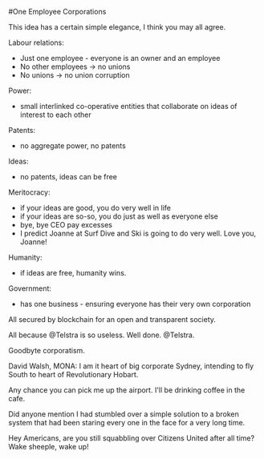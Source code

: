 #One Employee Corporations

This idea has a certain simple elegance, I think you may all agree.

Labour relations:
* Just one employee - everyone is an owner and an employee
* No other employees -> no unions
* No unions -> no union corruption

Power:
* small interlinked co-operative entities that collaborate on ideas of interest to each other

Patents:
* no aggregate power, no patents

Ideas:
* no patents, ideas can be free

Meritocracy:
* if your ideas are good, you do very well in life
* if your ideas are so-so, you do just as well as everyone else
* bye, bye CEO pay excesses
* I predict Joanne at Surf Dive and Ski is going to do very well. Love you, Joanne!

Humanity:
* if ideas are free, humanity wins.

Government:
* has one business - ensuring everyone has their very own corporation

All secured by blockchain for an open and transparent society.

All because @Telstra is so useless. Well done. @Telstra.

Goodbyte corporatism.

David Walsh, MONA: I am it heart of big corporate Sydney,
intending to fly South to heart of Revolutionary Hobart.

Any chance you can pick me up the airport. I'll be drinking coffee in the cafe.

Did anyone mention I had stumbled over a simple solution to a broken system
that had been staring every one in the face for a very long time.

Hey Americans, are you still squabbling over Citizens United after all time? Wake sheeple, wake up!

